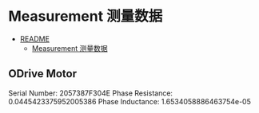# Measurement 测量数据

- [README](../README.md)
    - [Measurement 测量数据](./102_measurement.md)

## ODrive Motor

Serial Number: 2057387F304E
Phase Resistance: 0.0445423375952005386
Phase Inductance: 1.6534058886463754e-05
